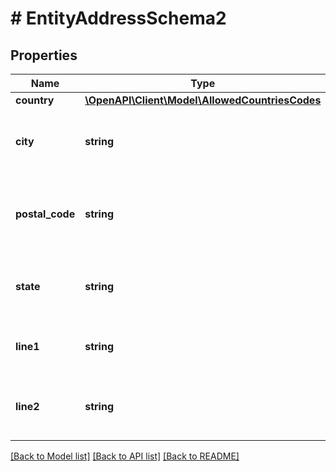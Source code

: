 # # EntityAddressSchema2

## Properties

Name | Type | Description | Notes
------------ | ------------- | ------------- | -------------
**country** | [**\OpenAPI\Client\Model\AllowedCountriesCodes**](AllowedCountriesCodes.md) |  | [optional]
**city** | **string** | A city (a full name) where the entity is registered |
**postal_code** | **string** | A postal code of the address where the entity is registered |
**state** | **string** | A state in a country where the entity is registered | [optional]
**line1** | **string** | A street where the entity is registered |
**line2** | **string** | An alternative street used by the entity | [optional]

[[Back to Model list]](../../README.md#models) [[Back to API list]](../../README.md#endpoints) [[Back to README]](../../README.md)
